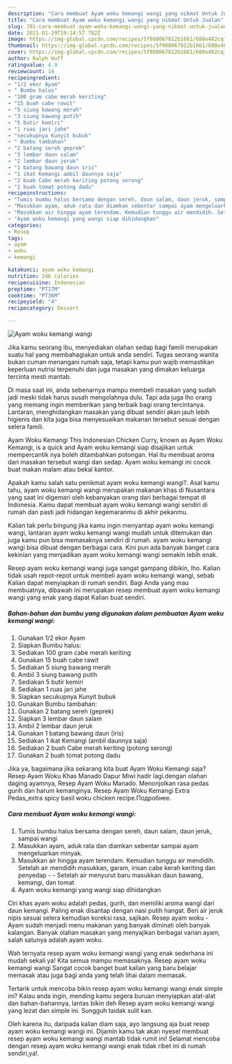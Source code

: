 ```yaml
---
description: "Cara membuat Ayam woku kemangi wangi yang nikmat Untuk Jualan"
title: "Cara membuat Ayam woku kemangi wangi yang nikmat Untuk Jualan"
slug: 781-cara-membuat-ayam-woku-kemangi-wangi-yang-nikmat-untuk-jualan
date: 2021-01-29T19:14:57.782Z
image: https://img-global.cpcdn.com/recipes/5f980067012b1661/680x482cq70/ayam-woku-kemangi-wangi-foto-resep-utama.jpg
thumbnail: https://img-global.cpcdn.com/recipes/5f980067012b1661/680x482cq70/ayam-woku-kemangi-wangi-foto-resep-utama.jpg
cover: https://img-global.cpcdn.com/recipes/5f980067012b1661/680x482cq70/ayam-woku-kemangi-wangi-foto-resep-utama.jpg
author: Ralph Huff
ratingvalue: 4.9
reviewcount: 14
recipeingredient:
- "1/2 ekor Ayam"
- " Bumbu halus"
- "100 gram cabe merah keriting"
- "15 buah cabe rawit"
- "5 siung bawang merah"
- "3 siung bawang putih"
- "5 butir kemiri"
- "1 ruas jari jahe"
- "secukupnya Kunyit bubuk"
- " Bumbu tambahan"
- "2 batang sereh geprek"
- "3 lembar daun salam"
- "2 lembar daun jeruk"
- "1 batang bawang daun iris"
- "1 ikat Kemangi ambil daunnya saja"
- "2 buah Cabe merah keriting potong serong"
- "2 buah tomat potong dadu"
recipeinstructions:
- "Tumis bumbu halus bersama dengan sereh, daun salam, daun jeruk, sampai wangi"
- "Masukkan ayam, aduk rata dan diamkan sebentar sampai ayam mengeluarkan minyak."
- "Masukkan air hingga ayam terendam. Kemudian tunggu air mendidih. Setelah air mendidih masukkan, garam, irisan cabe kerah keriting dan penyedap   Setelah air menyurut baru masukkan daun bawang, kemangi, dan tomat"
- "Ayam woku kemangi yang wangi siap dihidangkan"
categories:
- Resep
tags:
- ayam
- woku
- kemangi

katakunci: ayam woku kemangi 
nutrition: 246 calories
recipecuisine: Indonesian
preptime: "PT17M"
cooktime: "PT36M"
recipeyield: "4"
recipecategory: Dessert

---
```



![Ayam woku kemangi wangi](https://img-global.cpcdn.com/recipes/5f980067012b1661/680x482cq70/ayam-woku-kemangi-wangi-foto-resep-utama.jpg)

Jika kamu seorang ibu, menyediakan olahan sedap bagi famili merupakan suatu hal yang membahagiakan untuk anda sendiri. Tugas seorang  wanita bukan cuman menangani rumah saja, tetapi kamu pun wajib memastikan keperluan nutrisi terpenuhi dan juga masakan yang dimakan keluarga tercinta mesti mantab.

Di masa  saat ini, anda sebenarnya mampu membeli masakan yang sudah jadi meski tidak harus susah mengolahnya dulu. Tapi ada juga lho orang yang memang ingin memberikan yang terbaik bagi orang tercintanya. Lantaran, menghidangkan masakan yang dibuat sendiri akan jauh lebih higienis dan kita juga bisa menyesuaikan makanan tersebut sesuai dengan selera famili. 

Ayam Woku Kemangi This Indonesian Chicken Curry, known as Ayam Woku Kemangi, is a quick and Ayam woku kemangi siap disajikan untuk mempercantik nya boleh ditambahkan potongan. Hal itu membuat aroma dari masakan tersebut wangi dan sedap. Ayam woku kemangi ini cocok buat makan malam atau bekal kantor.

Apakah kamu salah satu penikmat ayam woku kemangi wangi?. Asal kamu tahu, ayam woku kemangi wangi merupakan makanan khas di Nusantara yang saat ini digemari oleh kebanyakan orang dari berbagai tempat di Indonesia. Kamu dapat membuat ayam woku kemangi wangi sendiri di rumah dan pasti jadi hidangan kegemaranmu di akhir pekanmu.

Kalian tak perlu bingung jika kamu ingin menyantap ayam woku kemangi wangi, lantaran ayam woku kemangi wangi mudah untuk ditemukan dan juga kamu pun bisa memasaknya sendiri di rumah. ayam woku kemangi wangi bisa dibuat dengan berbagai cara. Kini pun ada banyak banget cara kekinian yang menjadikan ayam woku kemangi wangi semakin lebih enak.

Resep ayam woku kemangi wangi juga sangat gampang dibikin, lho. Kalian tidak usah repot-repot untuk membeli ayam woku kemangi wangi, sebab Kalian dapat menyiapkan di rumah sendiri. Bagi Anda yang mau membuatnya, dibawah ini merupakan resep membuat ayam woku kemangi wangi yang enak yang dapat Kalian buat sendiri.

<!--inarticleads1-->

##### Bahan-bahan dan bumbu yang digunakan dalam pembuatan Ayam woku kemangi wangi:

1. Gunakan 1/2 ekor Ayam
1. Siapkan  Bumbu halus:
1. Sediakan 100 gram cabe merah keriting
1. Gunakan 15 buah cabe rawit
1. Sediakan 5 siung bawang merah
1. Ambil 3 siung bawang putih
1. Sediakan 5 butir kemiri
1. Sediakan 1 ruas jari jahe
1. Siapkan secukupnya Kunyit bubuk
1. Gunakan  Bumbu tambahan:
1. Gunakan 2 batang sereh (geprek)
1. Siapkan 3 lembar daun salam
1. Ambil 2 lembar daun jeruk
1. Gunakan 1 batang bawang daun (iris)
1. Sediakan 1 ikat Kemangi (ambil daunnya saja)
1. Sediakan 2 buah Cabe merah keriting (potong serong)
1. Gunakan 2 buah tomat potong dadu


Jika ya, bagaimana jika sekarang kita buat Ayam Woku Kemangi saja? Resep Ayam Woku Khas Manado Dapur Miwi hadir lagi.dengan olahan daging ayamnya, Resep Ayam Woku Manado. Menonjolkan rasa pedas gurih dan harum kemanginya. Resep Ayam Woku Kemangi Extra Pedas_extra spicy basil woku chicken recipe.Подробнее. 

<!--inarticleads2-->

##### Cara membuat Ayam woku kemangi wangi:

1. Tumis bumbu halus bersama dengan sereh, daun salam, daun jeruk, sampai wangi
1. Masukkan ayam, aduk rata dan diamkan sebentar sampai ayam mengeluarkan minyak.
1. Masukkan air hingga ayam terendam. Kemudian tunggu air mendidih. Setelah air mendidih masukkan, garam, irisan cabe kerah keriting dan penyedap  -  - Setelah air menyurut baru masukkan daun bawang, kemangi, dan tomat
1. Ayam woku kemangi yang wangi siap dihidangkan


Ciri khas ayam woku adalah pedas, gurih, dan memiliki aroma wangi dari daun kemangi. Paling enak disantap dengan nasi putih hangat. Beri air jeruk nipis sesuai selera kemudian koreksi rasa, sajikan. Resep ayam woku - Ayam sudah menjadi menu makanan yang banyak diminati oleh banyak kalangan. Banyak olahan masakan yang menyajikan berbagai varian ayam, salah satunya adalah ayam woku. 

Wah ternyata resep ayam woku kemangi wangi yang enak sederhana ini mudah sekali ya! Kita semua mampu memasaknya. Resep ayam woku kemangi wangi Sangat cocok banget buat kalian yang baru belajar memasak atau juga bagi anda yang telah lihai dalam memasak.

Tertarik untuk mencoba bikin resep ayam woku kemangi wangi enak simple ini? Kalau anda ingin, mending kamu segera buruan menyiapkan alat-alat dan bahan-bahannya, lantas bikin deh Resep ayam woku kemangi wangi yang lezat dan simple ini. Sungguh taidak sulit kan. 

Oleh karena itu, daripada kalian diam saja, ayo langsung aja buat resep ayam woku kemangi wangi ini. Dijamin kamu tak akan nyesel membuat resep ayam woku kemangi wangi mantab tidak rumit ini! Selamat mencoba dengan resep ayam woku kemangi wangi enak tidak ribet ini di rumah sendiri,ya!.

